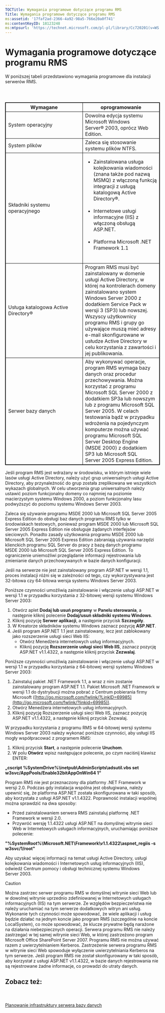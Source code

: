 ```yaml
---
TOCTitle: Wymagania programowe dotyczące programu RMS
Title: Wymagania programowe dotyczące programu RMS
ms:assetid: '17faf2ad-2366-4a92-98a5-766e20a0f741'
ms:contentKeyID: 18123248
ms:mtpsurl: 'https://technet.microsoft.com/pl-pl/library/Cc720201(v=WS.10)'
---
```


Wymagania programowe dotyczące programu RMS
===========================================

W poniższej tabeli przedstawiono wymagania programowe dla instalacji serwerów RMS.

###  

 
<table style="border:1px solid black;">
<colgroup>
<col width="50%" />
<col width="50%" />
</colgroup>
<thead>
<tr class="header">
<th style="border:1px solid black;" >Wymagane</th>
<th style="border:1px solid black;" >oprogramowanie</th>
</tr>
</thead>
<tbody>
<tr class="odd">
<td style="border:1px solid black;">System operacyjny</td>
<td style="border:1px solid black;">Dowolna edycja systemu Microsoft Windows Server® 2003, oprócz Web Edition.</td>
</tr>
<tr class="even">
<td style="border:1px solid black;">System plików</td>
<td style="border:1px solid black;">Zaleca się stosowanie systemu plików NTFS.</td>
</tr>
<tr class="odd">
<td style="border:1px solid black;">Składniki systemu operacyjnego</td>
<td style="border:1px solid black;"><ul>
<li>Zainstalowana usługa kolejkowania wiadomości (znana także pod nazwą MSMQ) z włączoną funkcją integracji z usługą katalogową Active Directory®.<br />
<br />
</li>
<li>Internetowe usługi informacyjne (IIS) z włączoną obsługą ASP.NET.<br />
<br />
</li>
<li>Platforma Microsoft .NET Framework 1.1<br />
<br />
</li>
</ul></td>
</tr>
<tr class="even">
<td style="border:1px solid black;">Usługa katalogowa Active Directory®</td>
<td style="border:1px solid black;">Program RMS musi być zainstalowany w domenie usługi Active Directory, w której na kontrolerach domeny zainstalowano system Windows Server 2000 z dodatkiem Service Pack w wersji 3 (SP3) lub nowszej. Wszyscy użytkownicy programu RMS i grupy go używające muszą mieć adresy e-mail skonfigurowane w usłudze Active Directory w celu korzystania z zawartości i jej publikowania.</td>
</tr>
<tr class="odd">
<td style="border:1px solid black;">Serwer bazy danych</td>
<td style="border:1px solid black;">Aby wykonywać operacje, program RMS wymaga bazy danych oraz procedur przechowywania. Można korzystać z programu Microsoft SQL Server 2000 z dodatkiem SP3a lub nowszym lub z programu Microsoft SQL Server 2005. W celach testowania bądź w przypadku wdrożenia na pojedynczym komputerze można używać programu Microsoft SQL Server Desktop Engine (MSDE 2000) z dodatkiem SP3 lub Microsoft SQL Server 2005 Express Edition.</td>
</tr>
</tbody>
</table>
  
Jeśli program RMS jest wdrażany w środowisku, w którym istnieje wiele lasów usługi Active Directory, należy użyć grup uniwersalnych usługi Active Directory, aby przynależność do grup została zreplikowana we wszystkich wykazach globalnych. W celu utworzenia grup uniwersalnych należy ustawić poziom funkcjonalny domeny co najmniej na poziomie macierzystym systemu Windows 2000, a poziom funkcjonalny lasu podwyższyć do poziomu systemu Windows Server 2003.
  
Zaleca się używanie programu MSDE 2000 lub Microsoft SQL Server 2005 Express Edition do obsługi baz danych programu RMS tylko w środowiskach testowych, ponieważ program MSDE 2000 lub Microsoft SQL Server 2005 Express Edition nie obsługuje żądanych interfejsów sieciowych. Ponadto zasady użytkowania programu MSDE 2000 lub Microsoft SQL Server 2005 Express Edition zabraniają używania narzędzi klienckich programu SQL Server do pracy z bazą danych programu MSDE 2000 lub Microsoft SQL Server 2005 Express Edition. To ograniczenie uniemożliwi przeglądanie informacji rejestrowania lub zmienianie danych przechowywanych w bazie danych konfiguracji.
  
Jeśli na serwerze nie jest zainstalowany program ASP.NET w wersji 1.1, proces instalacji różni się w zależności od tego, czy wykorzystywana jest 32-bitowa czy 64-bitowa wersja systemu Windows Server 2003.
  
Poniższe czynności umożliwią zainstalowanie i włączenie usługi ASP.NET w wersji 1.1 w przypadku korzystania z 32-bitowej wersji systemu Windows Server 2003:
  
1.  Otwórz aplet **Dodaj lub usuń programy** w **Panelu sterowania**, a następnie kliknij polecenie **Dodaj/usuń składniki systemu Windows**.  
2.  Kliknij pozycję **Serwer aplikacji**, a następnie przycisk **Szczegóły**.  
3.  W Kreatorze składników systemu Windows zaznacz pozycję **ASP.NET**.  
4.  Jeśli program ASP.NET 1.1 jest zainstalowany, lecz jest zablokowany jako rozszerzenie usługi sieci Web IIS:  
    -   Otwórz Menedżera internetowych usług informacyjnych.  
    -   Kliknij pozycję **Rozszerzenie usługi sieci Web IIS**, zaznacz pozycję ASP.NET v1.1.4322, a następnie kliknij przycisk **Zezwalaj**.
  
Poniższe czynności umożliwią zainstalowanie i włączenie usługi ASP.NET w wersji 1.1 w przypadku korzystania z 64-bitowej wersji systemu Windows Server 2003:
  
1.  Zainstaluj pakiet .NET Framework 1.1, a wraz z nim zostanie zainstalowany program ASP.NET 1.1. Pakiet Microsoft .NET Framework w wersji 1.1 do dystrybucji można pobrać z Centrum pobierania firmy Microsoft ([http://go.microsoft.com/fwlink/?LinkID=69985](http://go.microsoft.com/fwlink/?linkid=69985)).  
2.  Otwórz Menedżera internetowych usług informacyjnych.  
3.  Kliknij pozycję Rozszerzenie usługi sieci Web IIS, zaznacz pozycję ASP.NET v1.1.4322, a następnie kliknij przycisk Zezwalaj.
  
W przypadku korzystania z programu RMS w 64-bitowej wersji systemu Windows Server 2003 należy wykonać poniższe czynności, aby usługi IIS mogły współpracować z programem RMS:
  
1.  Kliknij przycisk **Start**, a następnie polecenie **Uruchom**.  
2.  W polu **Otwórz** wpisz następujące polecenie, po czym naciśnij klawisz ENTER:
  
**„cscript %SystemDrive%\\inetpub\\AdminScripts\\adsutil.vbs set w3svc/AppPools/Enable32bitAppOnWin64 1"**
  
Program RMS nie jest przeznaczony dla platformy .NET Framework w wersji 2.0. Podczas gdy instalacja wspólna jest obsługiwana, należy upewnić się, że platforma ASP.NET została skonfigurowana w taki sposób, aby korzystała z usługi ASP.NET v1.1.4322. Poprawność instalacji wspólnej można sprawdzić na dwa sposoby:
  
-   Przed zainstalowaniem serwera RMS zainstaluj platformę .NET Framework w wersji 2.0.  
-   Przywróć wersję 1.1.4322 usługi ASP.NET na domyślnej witrynie sieci Web w Internetowych usługach informacyjnych, uruchamiając poniższe polecenie:
  
**"%SystemRoot%\\Microsoft.NET\\Framework\\v1.1.4322\\aspnet\_regiis -s w3svc/1/root"**
  
Aby uzyskać więcej informacji na temat usługi Active Directory, usługi kolejkowania wiadomości i Internetowych usług informacyjnych (IIS), odwiedź Centrum pomocy i obsługi technicznej systemu Windows Server 2003.
  
> [!Caution]  
> Można zastrzec serwer programu RMS w domyślnej witrynie sieci Web lub w dowolnej witrynie uprzednio zdefiniowanej w Internetowych usługach informacyjnych (IIS) na tym serwerze. Ze względów bezpieczeństwa nie należy uruchamiać na tym serwerze dodatkowych witryn ani usług. Wykonanie tych czynności może spowodować, że wiele aplikacji i usług będzie działać na jednym koncie jako program RMS (szczególnie na koncie LocalSystem), co może spowodować, że klucze prywatne będą narażone na działania niebezpiecznych operacji. Serwera programu RMS nie należy zastrzegać w tej samej witrynie sieci Web, w której zastrzeżono program Microsoft Office SharePoint Server 2007. Programu RMS nie można używać razem z uwierzytelnianiem Kerberos. Zastrzeżenie serwera programu RMS w witrynie sieci Web spowoduje wyłączenie uwierzytelniania Kerberos na tym serwerze. Jeśli program RMS nie został skonfigurowany w taki sposób, aby korzystał z usługi ASP.NET v1.1.4322, w bazie danych rejestrowania nie są rejestrowane żadne informacje, co prowadzi do utraty danych. 
  
Zobacz też:  
-----------
  
####  
  
[Planowanie infrastruktury serwera bazy danych](https://technet.microsoft.com/b12354bd-3143-4d1f-b5aa-450c4550653c)
